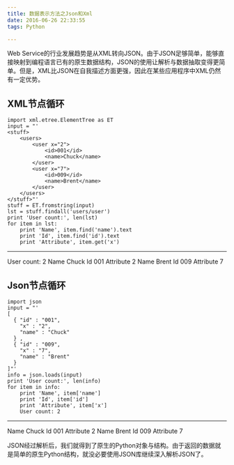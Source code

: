 ```yaml
---
title: 数据表示方法之Json和Xml
date: 2016-06-26 22:33:55
tags: Python

---
```

Web Service的行业发展趋势是从XML转向JSON。由于JSON足够简单，能够直接映射到编程语言已有的原生数据结构，JSON的使用让解析与数据抽取变得更简单。但是，XML比JSON在自我描述方面更强，因此在某些应用程序中XML仍然有一定优势。

## XML节点循环

```
import xml.etree.ElementTree as ET
input = "'
<stuff>
    <users>
        <user x="2">
            <id>001</id>
            <name>Chuck</name>
        </user>
        <user x="7">
            <id>009</id>
            <name>Brent</name>
        </user>
    </users>
</stuff>"'
stuff = ET.fromstring(input)
lst = stuff.findall('users/user')
print 'User count:', len(lst)
for item in lst:
    print 'Name', item.find('name').text
    print 'Id', item.find('id').text
    print 'Attribute', item.get('x')
```
<!--more-->

-----------
User count: 2
Name Chuck
Id 001
Attribute 2
Name Brent
Id 009
Attribute 7

## Json节点循环
```
import json
input = "'
[
  { "id" : "001",
    "x" : "2",
    "name" : "Chuck"
  } ,
  { "id" : "009",
    "x" : "7",
    "name" : "Brent"
  }
]"'
info = json.loads(input)
print 'User count:', len(info)
for item in info:
    print 'Name', item['name']
    print 'Id', item['id']
    print 'Attribute', item['x']
    User count: 2
```
--------
Name Chuck
Id 001
Attribute 2
Name Brent
Id 009
Attribute 7

JSON经过解析后，我们就得到了原生的Python对象与结构。由于返回的数据就是简单的原生Python结构，就没必要使用JSON库继续深入解析JSON了。
